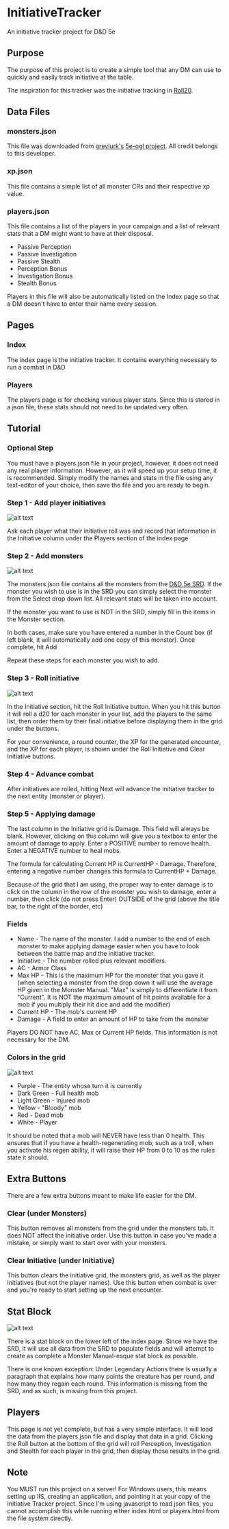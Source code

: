 # InitiativeTracker
An initiative tracker project for D&amp;D 5e

## Purpose
The purpose of this project is to create a simple tool that any DM can use to quickly and easily track initiative at the table.

The inspiration for this tracker was the initiative tracking in [Roll20](https://roll20.net).

## Data Files
### monsters.json
This file was downloaded from [greylurk's](https://github.com/greylurk) [5e-ogl project](https://github.com/greylurk/5e-ogl).  All credit belongs to this developer.

### xp.json
This file contains a simple list of all monster CRs and their respective xp value.

### players.json
This file contains a list of the players in your campaign and a list of relevant stats that a DM might want to have at their disposal.
* Passive Perception
* Passive Investigation
* Passive Stealth
* Perception Bonus
* Investigation Bonus
* Stealth Bonus

Players in this file will also be automatically listed on the Index page so that a DM doesn't have to enter their name every session.

## Pages
### Index
The index page is the initiative tracker.  It contains everything necessary to run a combat in D&D

### Players
The players page is for checking various player stats.  Since this is stored in a json file, these stats should not need to be updated very often.

## Tutorial
### Optional Step
You must have a players.json file in your project, however, it does not need any real player information.  However, as it will speed up your setup time, it is recommended.  Simply modify the names and stats in the file using any text-editor of your choice, then save the file and you are ready to begin.

### Step 1 - Add player initiatives
![alt text](https://github.com/DarthKeller/InitiativeTracker/blob/master/Content/Images/players.PNG "Players Section")

Ask each player what their initiative roll was and record that information in the Initiative column under the Players section of the index page

### Step 2 - Add monsters
![alt text](https://github.com/DarthKeller/InitiativeTracker/blob/master/Content/Images/Monsters.PNG "Monsters Section")

The monsters.json file contains all the monsters from the [D&D 5e SRD](http://dnd.wizards.com/articles/features/systems-reference-document-srd).  If the monster you wish to use is in the SRD you can simply select the monster from the Select drop down list.  All relevant stats will be taken into account.

If the monster you want to use is NOT in the SRD, simply fill in the items in the Monster section.

In both cases, make sure you have entered a number in the Count box (if left blank, it will automatically add one copy of this monster).  Once complete, hit Add

Repeat these steps for each monster you wish to add.

### Step 3 - Roll initiative
![alt text](https://github.com/DarthKeller/InitiativeTracker/blob/master/Content/Images/Initiative.PNG "Initiative Section")

In the Initiative section, hit the Roll Initiative button.  When you hit this button it will roll a d20 for each monster in your list, add the players to the same list, then order them by their final initiative before displaying them in the grid under the buttons.

For your convenience, a round counter, the XP for the generated encounter, and the XP for each player, is shown under the Roll Initiative and Clear Initiative buttons.

### Step 4 - Advance combat
After initiatives are rolled, hitting Next will advance the initiative tracker to the next entity (monster or player).  

### Step 5 - Applying damage
The last column in the Initiative grid is Damage.  This field will always be blank.  However, clicking on this column will give you a textbox to enter the amount of damage to apply.  Enter a POSITIVE number to remove health.  Enter a NEGATIVE number to heal mobs.  

The formula for calculating Current HP is CurrentHP - Damage.  Therefore, entering a negative number changes this formula to CurrentHP + Damage.

Because of the grid that I am using, the proper way to enter damage is to click on the column in the row of the monster you wish to damage, enter a number, then click (do not press Enter) OUTSIDE of the grid (above the title bar, to the right of the border, etc)

### Fields
* Name - The name of the monster.  I add a number to the end of each monster to make applying damage easier when you have to look between the battle map and the initiative tracker.
* Initiative - The number rolled plus relevant modifiers.
* AC - Armor Class
* Max HP - This is the maximum HP for the monster that you gave it (when selecting a monster from the drop down it will use the average HP given in the Monster Manual.  "Max" is simply to differentiate it from "Current".  It is NOT the maximum amount of hit points available for a mob if you multiply their hit dice and add the modifier)
* Current HP - The mob's current HP
* Damage - A field to enter an amount of HP to take from the monster

Players DO NOT have AC, Max or Current HP fields.  This information is not necessary for the DM.

### Colors in the grid
![alt text](https://github.com/DarthKeller/InitiativeTracker/blob/master/Content/Images/colors.PNG "Colors in the grid")

* Purple - The entity whose turn it is currently
* Dark Green - Full health mob
* Light Green - Injured mob
* Yellow - "Bloody" mob
* Red - Dead mob
* White - Player

It should be noted that a mob will NEVER have less than 0 health.  This ensures that if you have a health-regenerating mob, such as a troll, when you activate his regen ability, it will raise their HP from 0 to 10 as the rules state it should.

## Extra Buttons
There are a few extra buttons meant to make life easier for the DM.

### Clear (under Monsters)
This button removes all monsters from the grid under the monsters tab.  It does NOT affect the initiative order.  Use this button in case you've made a mistake, or simply want to start over with your monsters.

### Clear Initiative (under Initiative)
This button clears the initiative grid, the monsters grid, as well as the player initiatives (but not the player names).  Use this button when combat is over and you're ready to start setting up the next encounter.

## Stat Block
![alt text](https://github.com/DarthKeller/InitiativeTracker/blob/master/Content/Images/StatBlock.PNG "Stat Block")

There is a stat block on the lower left of the index page.  Since we have the SRD, it will use all data from the SRD to populate fields and will attempt to create as complete a Monster Manual-esque stat block as possible.

There is one known exception: Under Legendary Actions there is usually a paragraph that explains how many points the creature has per round, and how many they regain each round.  This information is missing from the SRD, and as such, is missing from this project.

## Players
This page is not yet complete, but has a very simple interface.  It will load the data from the players.json file and display that data in a grid.  Clicking the Roll button at the bottom of the grid will roll Perception, Investigation and Stealth for each player in the grid, then display those results in the grid.

## Note
You MUST run this project on a server!  For Windows users, this means setting up IIS, creating an application, and pointing it at your copy of the Initiative Tracker project.  Since I'm using javascript to read json files, you cannot accomplish this while running either index.html or players.html from the file system directly.
